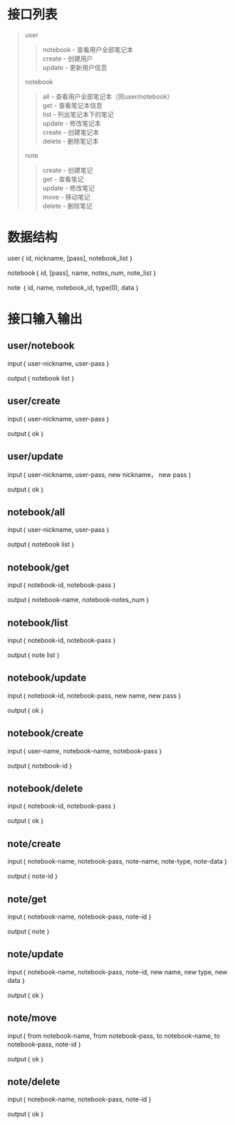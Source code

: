 接口列表
==================================
> user
>> notebook - 查看用户全部笔记本  
>> create - 创建用户  
>> update - 更新用户信息  
>
> notebook  
>> all - 查看用户全部笔记本（同user/notebook）  
>> get - 查看笔记本信息  
>> list - 列出笔记本下的笔记  
>> update - 修改笔记本   
>> create - 创建笔记本  
>> delete - 删除笔记本  
>
> note  
>> create - 创建笔记  
>> get - 查看笔记  
>> update - 修改笔记  
>> move - 移动笔记  
>> delete - 删除笔记  
>

数据结构
==================================

user｛
    id,
    nickname,
    [pass],
    notebook_list
｝

notebook｛
    id,
    [pass],
    name,
    notes_num,
    note_list
｝

note ｛
    id,
    name,
    notebook_id,
    type(0),
    data
｝

接口输入输出
==================================

user/notebook
------------------
input｛
    user-nickname,
    user-pass
｝

output｛
    notebook list
｝

user/create
------------------
input｛
    user-nickname,
    user-pass
｝

output｛
    ok
｝

user/update
------------------
input｛
    user-nickname,
    user-pass,
    new nickname，
    new pass
｝

output｛
    ok
｝

notebook/all
------------------
input｛
    user-nickname,
    user-pass
｝

output｛
    notebook list
｝

notebook/get
------------------
input｛
    notebook-id,
    notebook-pass
｝

output｛
    notebook-name,
    notebook-notes_num
｝

notebook/list
------------------
input｛
    notebook-id,
    notebook-pass
｝

output｛
    note list
｝

notebook/update
------------------
input｛
    notebook-id,
    notebook-pass,
    new name,
    new pass
｝

output｛
    ok
｝

notebook/create
------------------
input｛
    user-name,
    notebook-name,
    notebook-pass
｝

output｛
    notebook-id
｝

notebook/delete
------------------
input｛
    notebook-id,
    notebook-pass
｝

output｛
    ok
｝

note/create
------------------
input｛
    notebook-name,
    notebook-pass,
    note-name,
    note-type,
    note-data
｝

output｛
    note-id
｝

note/get
------------------
input｛
    notebook-name,
    notebook-pass,
    note-id
｝

output｛
    note
｝

note/update
------------------
input｛
    notebook-name,
    notebook-pass,
    note-id,
    new name,
    new type,
    new data
｝

output｛
    ok
｝

note/move
------------------
input｛
    from notebook-name,
    from notebook-pass,
    to notebook-name,
    to notebook-pass,
    note-id
｝

output｛
    ok
｝

note/delete
------------------
input｛
    notebook-name,
    notebook-pass,
    note-id
｝

output｛
    ok
｝